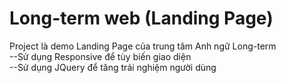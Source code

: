 # Long-term web (Landing Page)
Project là demo Landing Page của trung tâm Anh ngữ Long-term <br>
 --Sử dụng Responsive để tùy biến giao diện <br>
 --Sử dụng JQuery để tăng trải nghiệm người dùng


